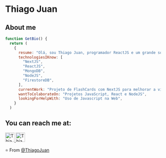 <h1>Thiago Juan</h1>

<h2>About me</h2>

```javascript
function GetBio() {
  return (
    {
      resume: "Olá, sou Thiago Juan, programador ReactJS e um grande sonhador.",
      technologiesIKnow: [
        "NextJS",
        "ReactJS",
        "MongoDB",
        "NodeJS",
        "FirestoreDB",
      ],
      currentWork: "Projeto de FlashCards com NextJS para melhorar a vida de estudantes",
      wantToColaborateOn: "Projetos JavaScript, React e NodeJS",
      lookingForHelpWith: "Uso de Javascript na Web",
    }
  )
```

<h2>You can reach me at:</h2>
  <a href="https://www.linkedin.com/in/thiago-juan-4725771b4/">
    <img src="https://www.vectorlogo.zone/logos/linkedin/linkedin-icon.svg" alt="Thiago Juan's LinkedIn Profile" height="30" width="30">
  </a

  <a href="https://www.instagram.com/tjuan.dev/">
    <img src="https://www.vectorlogo.zone/logos/instagram/instagram-icon.svg" alt="Thiago Juan's Instagram Profile" height="30" width="30">
  </a>

⭐️ From [@ThiagoJuan](https://github.com/ThiagoJuanDEV)
